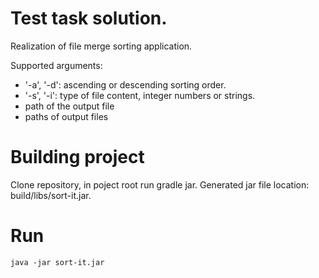 # Test task solution.

Realization of file merge sorting application.

Supported arguments:

  - '-a', '-d': ascending or descending sorting order.
  - '-s', '-i': type of file content, integer numbers or strings.
  - path of the output file
  - paths of output files

# Building project
Clone repository, in poject root run gradle jar.
Generated jar file location: build/libs/sort-it.jar.

# Run
    java -jar sort-it.jar
